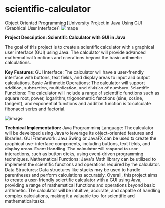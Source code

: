 # scientific-calculator
Object Oriented Programming [University Project in Java Using GUI (Graphical User Interface)]
![image](https://github.com/Mohammad-Ahmed73/scientific-calculator/assets/85429813/459dee55-4761-48b1-851f-88f57714fd1f)

**Project Description: Scientific Calculator with GUI in Java**

The goal of this project is to create a scientific calculator with a graphical user interface (GUI) using Java. The calculator will provide advanced mathematical functions and operations beyond the basic arithmetic calculations.

**Key Features:**
GUI Interface: The calculator will have a user-friendly interface with buttons, text fields, and display areas to input and output calculations.
Basic Arithmetic Operations: The calculator will support addition, subtraction, multiplication, and division of numbers.
Scientific Functions: The calculator will include a range of scientific functions such as square root, power, logarithm, trigonometric functions (sine, cosine, tangent), and exponential functions and addition function is to calculate fibonacci series and factorial.

![image](https://github.com/Mohammad-Ahmed73/scientific-calculator/assets/85429813/8e5aecc8-7bee-4fda-b82f-2d1839c46d73)

**Technical Implementation:**
Java Programming Language: The calculator will be developed using Java to leverage its object-oriented features and libraries.
GUI Framework: Java Swing or JavaFX can be used to create the graphical user interface components, including buttons, text fields, and display areas.
Event Handling: The calculator will respond to user interactions, such as button clicks, using event-driven programming techniques.
Mathematical Functions: Java's Math library can be utilized to implement the scientific functions and operations required by the calculator.
Data Structures: Data structures like stacks may be used to handle parentheses and perform calculations accurately.
Overall, this project aims to create a user-friendly scientific calculator with a GUI using Java, providing a range of mathematical functions and operations beyond basic arithmetic. The calculator will be intuitive, accurate, and capable of handling complex calculations, making it a valuable tool for scientific and mathematical tasks.
